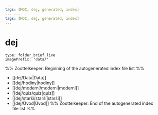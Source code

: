 ```yaml
---
tags: [MOC, dej, generated, index]
---	---
tags: [MOC, dej, generated, index]
---
```

# dej
```ccard
type: folder_brief_live
imagePrefix: 'data/'
```
%% Zoottelkeeper: Beginning of the autogenerated index file list  %%
-  [[dej/Data|Data]]
-  [[dej/hodiny|hodiny]]
-  [[dej/moderní/moderní|moderní]]
-  [[dej/quiz/quiz|quiz]]
-  [[dej/starší/starší|starší]]
-  [[dej/Úvod|Úvod]]
%% Zoottelkeeper: End of the autogenerated index file list  %%
